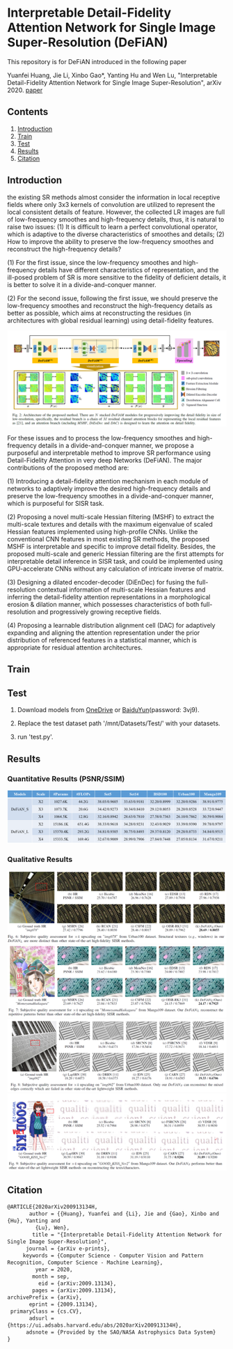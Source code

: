 # Interpretable Detail-Fidelity Attention Network for Single Image Super-Resolution (DeFiAN)
This repository is for DeFiAN introduced in the following paper

Yuanfei Huang, Jie Li, Xinbo Gao*, Yanting Hu and Wen Lu, "Interpretable Detail-Fidelity Attention Network for Single Image Super-Resolution", arXiv 2020.
[paper](https://arxiv.org/abs/2009.13134)

## Contents
1. [Introduction](#introduction)
2. [Train](#train)
3. [Test](#test)
4. [Results](#results)
5. [Citation](#citation)

## Introduction
the existing SR methods almost consider the information in local receptive fields where only 3x3 kernels of convolution are utilized to represent the local consistent details of feature. However, the collected LR images are full of low-frequency smoothes and high-frequency details, thus, it is natural to raise two issues: (1) It is difficult to learn a perfect convolutional operator, which is adaptive to the diverse characteristics of smoothes and details; (2) How to improve the ability to preserve the low-frequency smoothes and reconstruct the high-frequency details?

(1) For the first issue, since the low-frequency smoothes and high-frequency details have different characteristics of representation, and the ill-posed problem of SR is more sensitive to the fidelity of deficient details, it is better to solve it in a divide-and-conquer manner.

(2) For the second issue, following the first issue, we should preserve the low-frequency smoothes and reconstruct the high-frequency details as better as possible, which aims at reconstructing the residues (in architectures with global residual learning) using detail-fidelity features.

![Framework of DeFiAN](/Figs/Framework_DeFiAN.png)

For these issues and to process the low-frequency smoothes and high-frequency details in a divide-and-conquer manner, we propose a purposeful and interpretable method to improve SR performance using Detail-Fidelity Attention in very deep Networks (DeFiAN). The major contributions of the proposed method are:

(1) Introducing a detail-fidelity attention mechanism in each module of networks to adaptively improve the desired high-frequency details and preserve the low-frequency smoothes in a divide-and-conquer manner, which is purposeful for SISR task.

(2) Proposing a novel multi-scale Hessian filtering (MSHF) to extract the multi-scale textures and details with the maximum eigenvalue of scaled Hessian features implemented using high-profile CNNs. Unlike the conventional CNN features in most existing SR methods, the proposed MSHF is interpretable and specific to improve detail fidelity. Besides, the proposed multi-scale and generic Hessian filtering are the first attempts for interpretable detail inference in SISR task, and could be implemented using GPU-accelerate CNNs without any calculation of intricate inverse of matrix.

(3) Designing a dilated encoder-decoder (DiEnDec) for fusing the full-resolution contextual information of multi-scale Hessian features and inferring the detail-fidelity attention representations in a morphological erosion & dilation manner, which possesses characteristics of both full-resolution and progressively growing receptive fields.

(4) Proposing a learnable distribution alignment cell (DAC) for adaptively expanding and aligning the attention representation under the prior distribution of referenced features in a statistical manner, which is appropriate for residual attention architectures.


## Train

## Test
1. Download models from [OneDrive](https://1drv.ms/u/s!ArdHek-3P6D-avrb8QJPrzqeU2c?e=Md84Tw) or [BaiduYun](https://pan.baidu.com/s/10fLcejD2N5nTnk-TUj9a_A)(password: 3vj9).

2. Replace the test dataset path '/mnt/Datasets/Test/' with your datasets.

3. run 'test.py'.

## Results
### Quantitative Results (PSNR/SSIM)
![Quantitative Results](/Figs/Quantitative_Results.png)

### Qualitative Results
![Fig.6](/Figs/Fig_6.png)
![Fig.7](/Figs/Fig_7.png)
![Fig.8](/Figs/Fig_8.png)
![Fig.9](/Figs/Fig_9.png) 

## Citation
```
@ARTICLE{2020arXiv200913134H,
       author = {{Huang}, Yuanfei and {Li}, Jie and {Gao}, Xinbo and {Hu}, Yanting and
         {Lu}, Wen},
        title = "{Interpretable Detail-Fidelity Attention Network for Single Image Super-Resolution}",
      journal = {arXiv e-prints},
     keywords = {Computer Science - Computer Vision and Pattern Recognition, Computer Science - Machine Learning},
         year = 2020,
        month = sep,
          eid = {arXiv:2009.13134},
        pages = {arXiv:2009.13134},
archivePrefix = {arXiv},
       eprint = {2009.13134},
 primaryClass = {cs.CV},
       adsurl = {https://ui.adsabs.harvard.edu/abs/2020arXiv200913134H},
      adsnote = {Provided by the SAO/NASA Astrophysics Data System}
}

```
